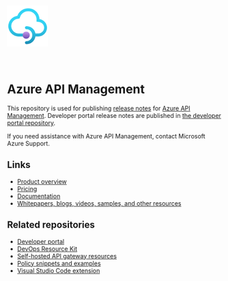 <img src="media/apim-logo.png" alt="Azure API Management" width="96" style="margin-bottom: 40px;"> 

# Azure API Management 

This repository is used for publishing [release notes](https://github.com/Azure/API-Management/releases) for [Azure API Management](https://aka.ms/apimrocks). Developer portal release notes are published in [the developer portal repository](https://aka.ms/apimdevportal).

If you need assistance with Azure API Management, contact Microsoft Azure Support.

## Links

- [Product overview](https://aka.ms/apimrocks)
- [Pricing](https://aka.ms/apimpricing)
- [Documentation](https://aka.ms/apimdocs)
- [Whitepapers, blogs, videos, samples, and other resources](https://aka.ms/apimlove)
 
## Related repositories

- [Developer portal](https://aka.ms/apimdevportal)
- [DevOps Resource Kit](https://aka.ms/apimdevops)
- [Self-hosted API gateway resources](https://aka.ms/apim/shgw/repo)
- [Policy snippets and examples](https://aka.ms/apimpolicyexamples)
- [Visual Studio Code extension](https://github.com/microsoft/vscode-apimanagement)